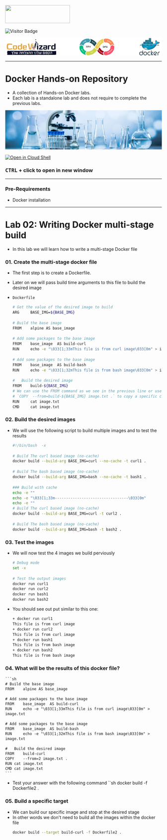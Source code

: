 <a href="https://stackoverflow.com/users/1755598">
    <img src="https://stackexchange.com/users/flair/1951642.png" width="208" height="58">
</a>

![Visitor Badge](https://visitor-badge.laobi.icu/badge?page_id=nirgeier)

![](../../resources/docker-logos.png)

---

# Docker Hands-on Repository

- A collection of Hands-on Docker labs.
- Each lab is a standalone lab and does not require to complete the previous labs.

![](../../resources/lab.jpg)

[![Open in Cloud Shell](https://gstatic.com/cloudssh/images/open-btn.svg)](https://console.cloud.google.com/cloudshell/editor?cloudshell_git_repo=https://github.com/nirgeier/DockerLabs)

### **<kbd>CTRL</kbd> + click to open in new window**

---

### Pre-Requirements

- Docker installation

---

# Lab 02: Writing Docker multi-stage build

- In this lab we will learn how to write a multi-stage Docker file

### 01. Create the multi-stage docker file

- The first step is to create a Dockerfile.
- Later on we will pass build time arguments to this file to build the desired image
- `Dockerfile`

  ```sh
  # Get the value of the desired image to build
  ARG     BASE_IMG=${BASE_IMG}

  # Build the base image
  FROM    alpine AS base_image

  # Add some packages to the base image
  FROM    base_image  AS build-curl
  RUN     echo -e "\033[1;33mThis file is from curl image\033[0m" > image.txt

  # Add some packages to the base image
  FROM    base_image  AS build-bash
  RUN     echo -e "\033[1;32mThis file is from bash image\033[0m" > image.txt

  #   Build the desired image
  FROM    build-${BASE_IMG}
  # We can use the FROM command as we see in the previous line or use the
  # `COPY  --from=build-${BASE_IMG} image.txt .` to copy a specific content
  RUN     cat image.txt
  CMD     cat image.txt
  ```

### 02. Build the desired images

- We will use the following script to build multiple images and to test the results

  ```sh
  #!/bin/bash  -x

  # Build The curl based image (no-cache)
  docker build --build-arg BASE_IMG=curl --no-cache -t curl1 .

  # Build The bash based image (no-cache)
  docker build --build-arg BASE_IMG=bash --no-cache -t bash1 .

  ### Build with cache
  echo -e ""
  echo -e "\033[1;33m---------------------------------\033[0m"
  echo -e ""
  # Build The curl based image (no-cache)
  docker build --build-arg BASE_IMG=curl -t curl2 .

  # Build The bash based image (no-cache)
  docker build --build-arg BASE_IMG=bash -t bash2 .
  ```

### 03. Test the images

- We will now test the 4 images we build perviously

  ```sh
  # Debug mode
  set -x

  # Test the output images
  docker run curl1
  docker run curl2
  docker run bash1
  docker run bash2
  ```

- You should see out put similar to this one:
  ```sh
  + docker run curl1
  This file is from curl image
  + docker run curl2
  This file is from curl image
  + docker run bash1
  This file is from bash image
  + docker run bash2
  This file is from bash image
  ```

### 04. What will be the results of this docker file?

    ```sh
    # Build the base image
    FROM    alpine AS base_image

    # Add some packages to the base image
    FROM    base_image  AS build-curl
    RUN     echo -e "\033[1;33mThis file is from curl image\033[0m" > image.txt

    # Add some packages to the base image
    FROM    base_image  AS build-bash
    RUN     echo -e "\033[1;32mThis file is from bash image\033[0m" > image.txt

    #   Build the desired image
    FROM    build-curl
    COPY    --from=2 image.txt .
    RUN cat image.txt
    CMD cat image.txt
    ```

- Test your answer with the following command
  ``sh
  docker build -f Dockerfile2 .

### 05. Build a specific target

- We can build our specific image and stop at the desired stage
- In other words we don't need to build all the images within the docker file
  ```sh
  docker build --target build-curl -f Dockerfile2 .
  ```
